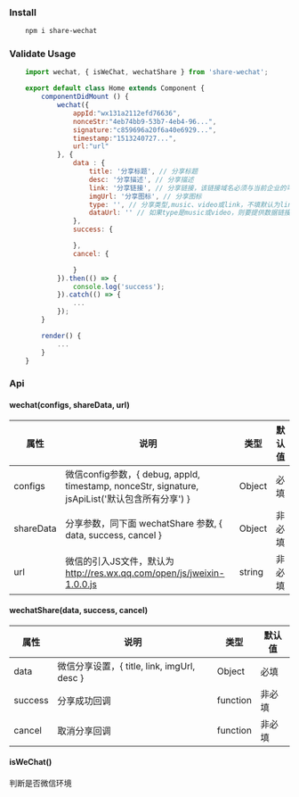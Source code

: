 ### Install
```sh
    npm i share-wechat
```

### Validate Usage

```jsx
    import wechat, { isWeChat, wechatShare } from 'share-wechat';

    export default class Home extends Component {
        componentDidMount () {
            wechat({
                appId:"wx131a2112efd76636",
                nonceStr:"4eb74bb9-53b7-4eb4-96...",
                signature:"c859696a20f6a40e6929...",
                timestamp:"1513240727...",
                url:"url"
            }, {
                data : {
                    title: '分享标题', // 分享标题
                    desc: '分享描述', // 分享描述
                    link: '分享链接', // 分享链接，该链接域名必须与当前企业的可信域名一致
                    imgUrl: '分享图标', // 分享图标
                    type: '', // 分享类型,music、video或link，不填默认为link
                    dataUrl: '' // 如果type是music或video，则要提供数据链接，默认为空
                },
                success: {

                },
                cancel: {

                }
            }).then(() => {
                console.log('success');
            }).catch(() => {
                ...
            });
        }

        render() {
            ...
        }
    }

```
### Api

#### wechat(configs, shareData, url)    
属性 | 说明 | 类型 | 默认值
-----|-----|-----|------
|  configs | 微信config参数，{ debug, appId, timestamp, nonceStr, signature, jsApiList('默认包含所有分享') } |  Object | 必填  |    
| shareData  | 分享参数，同下面 wechatShare 参数, { data, success, cancel } | Object  |  非必填 |    
| url  | 微信的引入JS文件，默认为 http://res.wx.qq.com/open/js/jweixin-1.0.0.js | string  |  非必填 |     

#### wechatShare(data, success, cancel)    
属性 | 说明 | 类型 | 默认值
-----|-----|-----|------
|  data | 微信分享设置，{ title, link, imgUrl, desc } |  Object | 必填  |    
| success  | 分享成功回调 | function  |  非必填 |    
| cancel  | 取消分享回调 | function  |  非必填 |     

#### isWeChat()    
判断是否微信环境